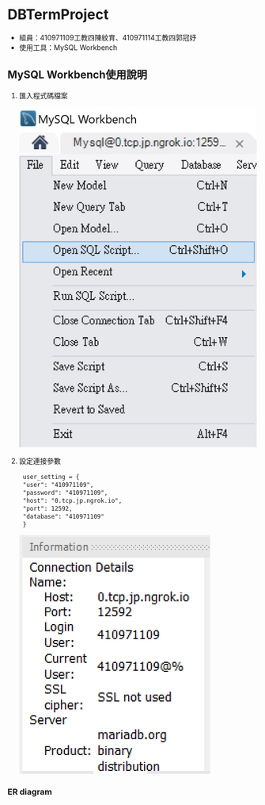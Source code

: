 # DBTermProject
* 組員：410971109工教四陳紋育、410971114工教四郭冠妤
* 使用工具：MySQL Workbench

## MySQL Workbench使用說明
1. 匯入程式碼檔案


   ![image](https://github.com/Winnyyyy/picture/blob/main/messageImage_1718900231901.jpg)
2. 設定連接參數
   ```
    user_setting = {
    "user": "410971109",
    "password": "410971109",
    "host": "0.tcp.jp.ngrok.io",
    "port": 12592,
    "database": "410971109"
    }
   ```
   ![image](https://github.com/Winnyyyy/picture/blob/main/1718899986063%402x.jpg)

### ER diagram
